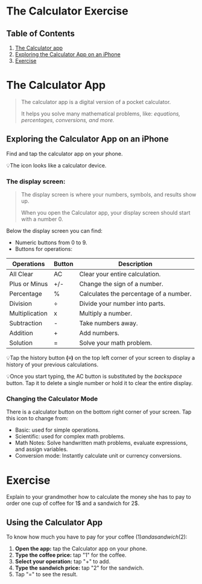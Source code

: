 # The Calculator Exercise
## Table of Contents
1. [The Calculator app](#the-calculator-app)  
2. [Exploring the Calculator App on an iPhone](#exploring-the-calculator-app-on-an-iphone) 
3. [Exercise](#exercise)
   
# The Calculator App
> The calculator app is a digital version of a pocket calculator.
>
> It helps you solve many mathematical problems, like: *equations, percentages, conversions, and more.*

## Exploring the Calculator App on an iPhone

Find and tap the calculator app on your phone.
  
   💡The icon looks like a calculator device.

### **The display screen:**
> The display screen is where your numbers, symbols, and results show up.
> 
>  When you open the Calculator app, your display screen should start with a number 0.

Below the display screen you can find:
 *  Numeric buttons from 0 to 9.
 *  Buttons for operations:
   
| **Operations** | **Button**  | **Description** |
--- | --- | ---
| All Clear | AC | Clear your entire calculation. |
| Plus or Minus | +/- | Change the sign of a number. |
| Percentage | % | Calculates the percentage of a number. |
| Division | ÷ | Divide your number into parts. |
| Multiplication | x | Multiply a number. |
| Subtraction | - | Take numbers away. |
| Addition | + | Add numbers. |
| Solution | = | Solve your math problem. |

💡Tap the history button **(≡)** on the top left corner of your screen to display a history of your previous calculations.

💡Once you start typing, the AC button is substituted by the *backspace* button. Tap it to delete a single number or hold it to clear the entire display.

### Changing the Calculator Mode
There is a calculator button on the bottom right corner of your screen. 
Tap this icon to change from:
* Basic: used for simple operations.
* Scientific: used for complex math problems.
* Math Notes: Solve handwritten math problems, evaluate expressions, and assign variables.
* Conversion mode: Instantly calculate unit or currency conversions.

# Exercise
Explain to your grandmother how to calculate the money she has to pay to order one cup of coffee for 1$ and a sandwich for 2$.

## Using the Calculator App
To know how much you have to pay for your coffee (1$) and a sandwich (2$):
1.  **Open the app:** tap the Calculator app on your phone.
2. **Type the coffee price:** tap "1" for the coffee.
3. **Select your operation:** tap "+" to add.
4. **Type the sandwich price:** tap "2" for the sandwich.
5. Tap "=" to see the result.
